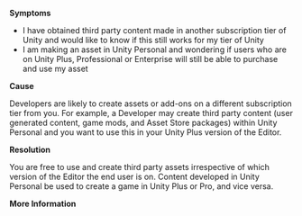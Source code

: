 

**Symptoms**


- I have obtained third party content made in another subscription tier of Unity and would like to know if this still works for my tier of Unity
- I am making an asset in Unity Personal and wondering if users who are on Unity Plus, Professional or Enterprise will still be able to purchase and use my asset



**Cause**



Developers are likely to create assets or add-ons on a different subscription tier from you. For example, a Developer may create third party content (user generated content, game mods, and Asset Store packages) within Unity Personal and you want to use this in your Unity Plus version of the Editor.



**Resolution**



You are free to use and create third party assets irrespective of which version of the Editor the end user is on. Content developed in Unity Personal be used to create a game in Unity Plus or Pro, and vice versa.



**More Information**





